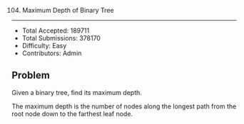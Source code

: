 104. Maximum Depth of Binary Tree
---

- Total Accepted: 189711
- Total Submissions: 378170
- Difficulty: Easy
- Contributors: Admin


Problem
---
Given a binary tree, find its maximum depth.

The maximum depth is the number of nodes along the longest path from the root node down to the farthest leaf node.

